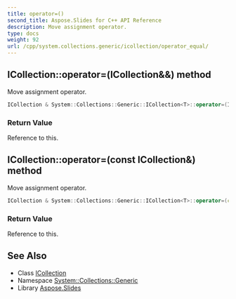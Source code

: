 ```yaml
---
title: operator=()
second_title: Aspose.Slides for C++ API Reference
description: Move assignment operator.
type: docs
weight: 92
url: /cpp/system.collections.generic/icollection/operator_equal/
---
```

## ICollection::operator=(ICollection\&&) method


Move assignment operator.

```cpp
ICollection & System::Collections::Generic::ICollection<T>::operator=(ICollection &&) noexcept
```


### Return Value

Reference to this.

## ICollection::operator=(const ICollection\&) method


Move assignment operator.

```cpp
ICollection & System::Collections::Generic::ICollection<T>::operator=(const ICollection &)
```


### Return Value

Reference to this.

## See Also

* Class [ICollection](./)
* Namespace [System::Collections::Generic](../)
* Library [Aspose.Slides](../../)